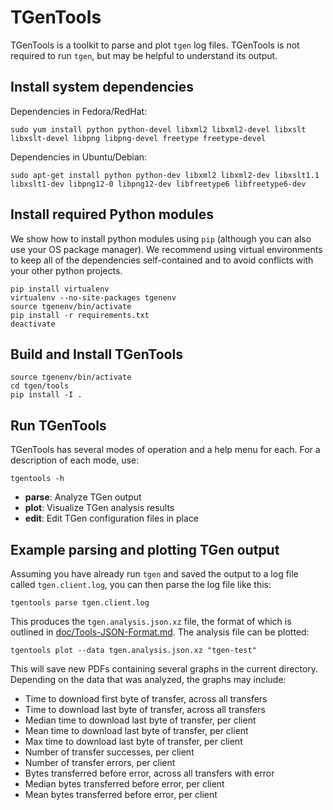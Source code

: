 # TGenTools

TGenTools is a toolkit to parse and plot `tgen` log files. TGenTools is
not required to run `tgen`, but may be helpful to understand its output.

## Install system dependencies

Dependencies in Fedora/RedHat:

    sudo yum install python python-devel libxml2 libxml2-devel libxslt libxslt-devel libpng libpng-devel freetype freetype-devel

Dependencies in Ubuntu/Debian:

    sudo apt-get install python python-dev libxml2 libxml2-dev libxslt1.1 libxslt1-dev libpng12-0 libpng12-dev libfreetype6 libfreetype6-dev

## Install required Python modules

We show how to install python modules using `pip` (although you can also
use your OS package manager). We recommend using virtual environments to
keep all of the dependencies self-contained and to avoid conflicts with
your other python projects.

    pip install virtualenv
    virtualenv --no-site-packages tgenenv
    source tgenenv/bin/activate
    pip install -r requirements.txt
    deactivate

## Build and Install TGenTools

    source tgenenv/bin/activate
    cd tgen/tools
    pip install -I .

## Run TGenTools

TGenTools has several modes of operation and a help menu for each. For a
description of each mode, use:

```
tgentools -h
```

  + **parse**: Analyze TGen output
  + **plot**: Visualize TGen analysis results
  + **edit**: Edit TGen configuration files in place

## Example parsing and plotting TGen output

Assuming you have already run `tgen` and saved the output to a log file
called `tgen.client.log`, you can then parse the log file like this:

    tgentools parse tgen.client.log

This produces the `tgen.analysis.json.xz` file, the format of which is
outlined in [doc/Tools-JSON-Format.md](Tools-JSON-Format.md).
The analysis file can be plotted:

    tgentools plot --data tgen.analysis.json.xz "tgen-test"

This will save new PDFs containing several graphs in the current directory.
Depending on the data that was analyzed, the graphs may include:

- Time to download first byte of transfer, across all transfers
- Time to download last byte of transfer, across all transfers
- Median time to download last byte of transfer, per client
- Mean time to download last byte of transfer, per client
- Max time to download last byte of transfer, per client
- Number of transfer successes, per client
- Number of transfer errors, per client
- Bytes transferred before error, across all transfers with error
- Median bytes transferred before error, per client
- Mean bytes transferred before error, per client
